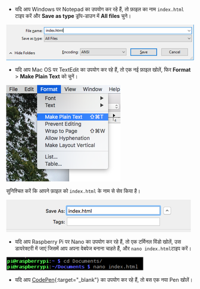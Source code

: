 -  यदि आप Windows पर Notepad का उपयोग कर रहे हैं, तो फ़ाइल का नाम `index.html` टाइप करें और **Save as type** ड्रॉप-डाउन में **All files** चुने।

  ![नोटपैड का उपयोग करके HTML के रूप में सेव करें](images/save-as-html-notepad.png)

 - यदि आप Mac OS पर TextEdit का उपयोग कर रहे हैं, तो एक नई फ़ाइल खोलें, फिर **Format** > **Make Plain Text** को चुनें।

  ![Mac make plain text](images/mac-make-plaintext.png)

  सुनिश्चित करें कि आपने फ़ाइल को `index.html` के नाम से सेव किया है।

  ![Mac saving as HTML](images/mac-name-file.png)

 - यदि आप Raspberry Pi पर Nano का उपयोग कर रहे हैं, तो एक टर्मिनल विंडो खोलें, उस डायरेक्टरी में जाएं जिसमें आप अपना वेबपेज बनाना चाहते हैं, और `nano index.html`टाइप करें।

  ![Nano creating HTML](images/pi-html-nano.png)

 - यदि आप [CodePen](http://codepen.io){:target="_blank"} का उपयोग कर रहे हैं, तो बस एक नया Pen खोलें।
